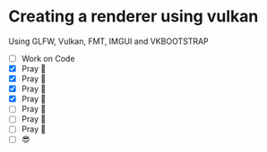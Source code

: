 # Creating a renderer using vulkan

Using GLFW, Vulkan, FMT, IMGUI and VKBOOTSTRAP

- [ ] Work on Code
- [x] Pray 🙏
- [x] Pray 🙏
- [x] Pray 🙏
- [x] Pray 🙏
- [ ] Pray 🙏
- [ ] Pray 🙏
- [ ] Pray 🙏
- [ ] 😎
